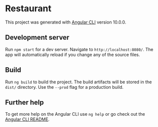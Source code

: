 # Restaurant

This project was generated with [Angular CLI](https://github.com/angular/angular-cli) version 10.0.0.

## Development server

Run `npm start` for a dev server. Navigate to `http://localhost:8080/`. The app will automatically reload if you change any of the source files.



## Build

Run `ng build` to build the project. The build artifacts will be stored in the `dist/` directory. Use the `--prod` flag for a production build.


## Further help

To get more help on the Angular CLI use `ng help` or go check out the [Angular CLI README](https://github.com/angular/angular-cli/blob/master/README.md).
